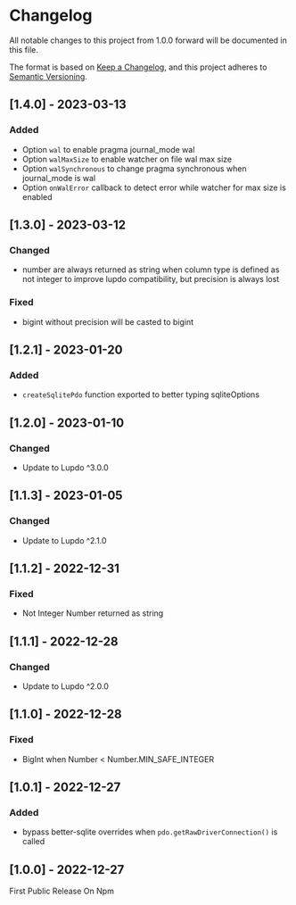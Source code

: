 # Changelog

All notable changes to this project from 1.0.0 forward will be documented in this file.

The format is based on [Keep a Changelog](https://keepachangelog.com/en/1.0.0/),
and this project adheres to [Semantic Versioning](https://semver.org/spec/v2.0.0.html).

## [1.4.0] - 2023-03-13

### Added

-   Option `wal` to enable pragma journal_mode wal
-   Option `walMaxSize` to enable watcher on file wal max size
-   Option `walSynchronous` to change pragma synchronous when journal_mode is wal
-   Option `onWalError` callback to detect error while watcher for max size is enabled

## [1.3.0] - 2023-03-12

### Changed

-   number are always returned as string when column type is defined as not integer to improve lupdo compatibility, but precision is always lost

### Fixed

-   bigint without precision will be casted to bigint

## [1.2.1] - 2023-01-20

### Added

-   `createSqlitePdo` function exported to better typing sqliteOptions

## [1.2.0] - 2023-01-10

### Changed

-   Update to Lupdo ^3.0.0

## [1.1.3] - 2023-01-05

### Changed

-   Update to Lupdo ^2.1.0

## [1.1.2] - 2022-12-31

### Fixed

-   Not Integer Number returned as string

## [1.1.1] - 2022-12-28

### Changed

-   Update to Lupdo ^2.0.0

## [1.1.0] - 2022-12-28

### Fixed

-   BigInt when Number < Number.MIN_SAFE_INTEGER

## [1.0.1] - 2022-12-27

### Added

-   bypass better-sqlite overrides when `pdo.getRawDriverConnection()` is called

## [1.0.0] - 2022-12-27

First Public Release On Npm
